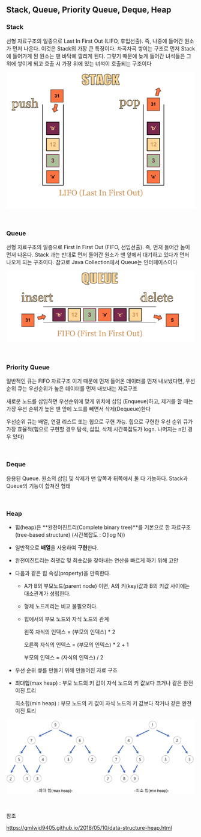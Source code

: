 ## Stack, Queue, Priority Queue, Deque, Heap


### Stack

선형 자료구조의 일종으로 Last In First Out (LIFO, 후입선출). 즉, 나중에 들어간 원소가 먼저 나온다. 이것은 Stack의 가장 큰 특징이다. 차곡차곡 쌓이는 구조로 먼저 Stack에 들어가게 된 원소는 맨 바닥에 깔리게 된다. 그렇기 때문에 늦게 들어간 녀석들은 그 위에 쌓이게 되고 호출 시 가장 위에 있는 녀석이 호출되는 구조이다

![image0](stack.png)

</br>

### Queue

선형 자료구조의 일종으로 First In First Out (FIFO, 선입선출). 즉, 먼저 들어간 놈이 먼저 나온다. Stack 과는 반대로 먼저 들어간 원소가 맨 앞에서 대기하고 있다가 먼저 나오게 되는 구조이다. 참고로 Java Collection에서 Queue는 인터페이스이다

![image1](queue.png)

</br>

### Priority Queue

일반적인 큐는 FIFO 자료구조 이기 때문에 먼저 들어온 데이터를 먼저 내보냈다면, 우선순위 큐는 우선순위가 높은 데이터를 먼저 내보내는 자료구조

새로운 노드를 삽입하면 우선순위에 맞게 위치에 삽입 (Enqueue)하고, 제거를 할 때는 가장 우선 순위가 높은 맨 앞에 노드를 빼면서 삭제(Dequeue)한다

우선순위 큐는 배열, 연결 리스트 또는 힙으로 구현 가능. 힙으로 구현한 우선 순위 큐가 가장 효율적(힙으로 구현할 경우 탐색, 삽입, 삭제 시간복잡도가 logn. 나머지는 n인 경우 있다)



</br>

### Deque

응용된 Queue. 원소의 삽입 및 삭제가 맨 앞쪽과 뒤쪽에서 둘 다 가능하다. Stack과 Queue의 기능이 합쳐진 형태



</br>

### Heap

- 힙(heap)은 **완전이진트리(Complete binary tree)**를 기본으로 한 자료구조(tree-based structure) (시간복잡도 : O(log N))

- 일반적으로 **배열**을 사용하여 **구현**한다.

- 완전이진트리는 최댓값 및 최솟값을 찾아내는 연산을 빠르게 하기 위해 고안

- 다음과 같은 힙 속성(property)을 만족한다.

  - A가 B의 부모노드(parent node) 이면, A의 키(key)값과 B의 키값 사이에는 대소관계가 성립한다.

  - 형제 노드끼리는 비교 불필요하다.

  - 힙에서의 부모 노드와 자식 노드의 관계

    왼쪽 자식의 인덱스 = (부모의 인덱스) * 2

    오른쪽 자식의 인덱스 = (부모의 인덱스) * 2 + 1

    부모의 인덱스 = (자식의 인덱스) / 2



* 우선 순위 큐를 만들기 위해 만들어진 자료 구조

* 최대힙(max heap) : 부모 노드의 키 값이 자식 노드의 키 값보다 크거나 같은 완전 이진 트리

  최소힙(min heap) : 부모 노드의 키 값이 자식 노드의 키 값보다 작거나 같은 완전 이진 트리



![heapkinds](./heapkinds.jpg)

</br>

참조

https://gmlwjd9405.github.io/2018/05/10/data-structure-heap.html

